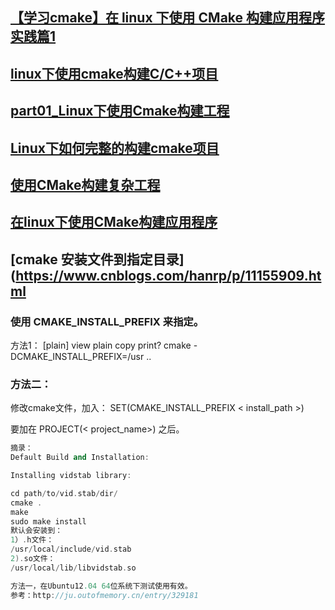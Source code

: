 ## [【学习cmake】在 linux 下使用 CMake 构建应用程序 实践篇1](https://blog.csdn.net/KYJL888/article/details/80497176)
## [linux下使用cmake构建C/C++项目](https://www.cnblogs.com/lchb/articles/2797495.html)
## [part01_Linux下使用Cmake构建工程](https://www.jianshu.com/p/a7c88b7a9020)
## [Linux下如何完整的构建cmake项目](https://blog.csdn.net/felaim/article/details/71601017)
## [使用CMake构建复杂工程](https://www.linuxidc.com/Linux/2016-12/138082.htm)
## [在linux下使用CMake构建应用程序](http://blog.chinaunix.net/uid-28458801-id-3501768.html)
## [cmake 安装文件到指定目录](https://www.cnblogs.com/hanrp/p/11155909.html
### 使用 CMAKE_INSTALL_PREFIX 来指定。 
方法1： 
[plain] view plain copy print? 
cmake -DCMAKE_INSTALL_PREFIX=/usr .. 

### 方法二： 
修改cmake文件，加入： 
SET(CMAKE_INSTALL_PREFIX < install_path >) 

要加在 PROJECT(< project_name>) 之后。 
```cpp
摘录： 
Default Build and Installation: 

Installing vidstab library: 

cd path/to/vid.stab/dir/ 
cmake . 
make 
sudo make install 
默认会安装到： 
1）.h文件： 
/usr/local/include/vid.stab 
2).so文件： 
/usr/local/lib/libvidstab.so

方法一，在Ubuntu12.04 64位系统下测试使用有效。
参考：http://ju.outofmemory.cn/entry/329181
```
